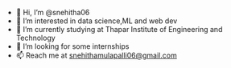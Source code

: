 - 👋 Hi, I’m @snehitha06
- 👀 I’m interested in data science,ML and web dev
- 🌱 I’m currently studying at Thapar Institute of Engineering and Technology
- 💞️ I’m looking for some internships
- 📫 Reach me at snehithamulapalli06@gmail.com

<!---
snehitha06/snehitha06 is a ✨ special ✨ repository because its `README.md` (this file) appears on your GitHub profile.
You can click the Preview link to take a look at your changes.
--->
